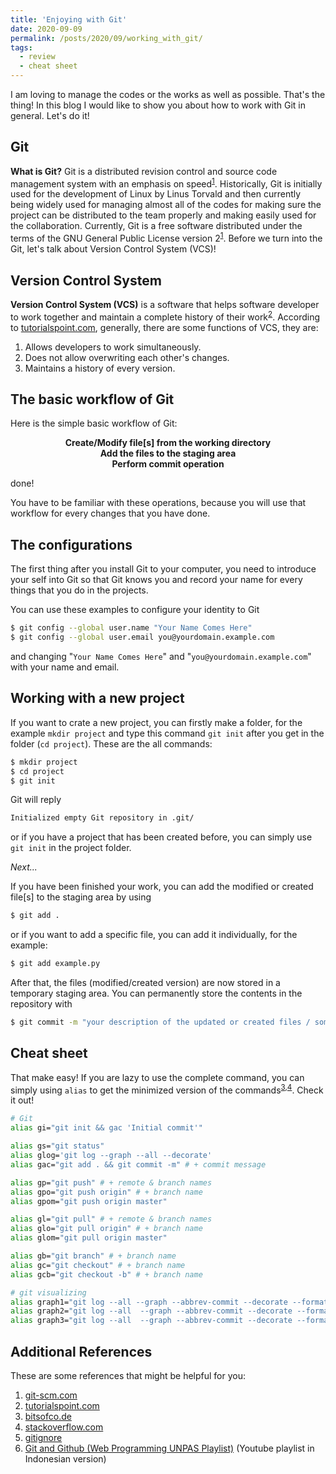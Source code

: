 ```yaml
---
title: 'Enjoying with Git'
date: 2020-09-09
permalink: /posts/2020/09/working_with_git/
tags:
  - review
  - cheat sheet
---
```


I am loving to manage the codes or the works as well as possible. That's the thing! In this blog I would like to show you about how to work with Git in general. Let's do it!

Git
------

**What is Git?** Git is a distributed revision control and source code management system with an emphasis on speed<sup>[1](https://www.tutorialspoint.com/git/index.htm)</sup>. Historically, Git is initially used for the development of Linux by Linus Torvald and then currently being widely used for managing almost all of the codes for making sure the project can be distributed to the team properly and making easily used for the collaboration. Currently, Git is a free software distributed under the terms of the GNU General Public License version 2<sup>[1](https://www.tutorialspoint.com/git/index.htm)</sup>.  Before we turn into the Git, let's talk about Version Control System (VCS)!



## Version Control System

**Version Control System (VCS)** is a software that helps software developer to work together and maintain a complete history of their work<sup>[2](https://www.tutorialspoint.com/git/git_basic_concepts.htm)</sup>. According to [tutorialspoint.com](https://www.tutorialspoint.com/git/git_basic_concepts.htm), generally, there are some functions of VCS, they are:

1. Allows developers to work simultaneously.
2. Does not allow overwriting each other's changes.
3. Maintains a history of every version.



## The basic workflow of Git

Here is the simple basic workflow of Git:

<center><b>Create/Modify file[s] from the working directory</b></center>

<center><b>Add the files to the staging area</b></center>

<center><b>Perform commit operation</b></center>

done!

You have to be familiar with these operations, because you will use that workflow for every changes that you have done. 



## The configurations

The first thing after you install Git to your computer, you need to introduce your self into Git so that Git knows you and record your name for every things that you do in the projects.

You can use these examples to configure your identity to Git

```bash
$ git config --global user.name "Your Name Comes Here"
$ git config --global user.email you@yourdomain.example.com
```

and changing "`Your Name Comes Here`" and "`you@yourdomain.example.com`" with your name and email.

## Working with a new project

If you want to crate a new project, you can firstly make a folder, for the example `mkdir project` and type this command `git init` after you get in the folder (`cd project`). These are the all commands:

```bash
$ mkdir project
$ cd project
$ git init
```

Git will reply

```bash
Initialized empty Git repository in .git/
```

or if you have a project that has been created before, you can simply use `git init` in the project folder.

*Next...*

If you have been finished your work, you can add the modified or created file[s] to the staging area by using

```bash
$ git add .
```

or if you want to add a specific file, you can add it individually, for the example:

```bash
$ git add example.py
```

After that, the files (modified/created version) are now stored in a temporary staging area. You can permanently store the contents in the repository with

```bash
$ git commit -m "your description of the updated or created files / somethings that you want to remember for each commit"
```

## Cheat sheet

That make easy! If you are lazy to use the complete command, you can simply using `alias` to get the minimized version of the commands<sup>[3](https://bitsofco.de/git-aliases-for-lazy-developers/),[4](https://stackoverflow.com/questions/1838873/visualizing-branch-topology-in-git/11594406)</sup>. Check it out!

```bash
# Git
alias gi="git init && gac 'Initial commit'"

alias gs="git status"
alias glog='git log --graph --all --decorate'
alias gac="git add . && git commit -m" # + commit message

alias gp="git push" # + remote & branch names
alias gpo="git push origin" # + branch name
alias gpom="git push origin master"

alias gl="git pull" # + remote & branch names
alias glo="git pull origin" # + branch name
alias glom="git pull origin master"

alias gb="git branch" # + branch name
alias gc="git checkout" # + branch name
alias gcb="git checkout -b" # + branch name

# git visualizing
alias graph1="git log --all --graph --abbrev-commit --decorate --format=format:'%C(bold blue)%h%C(reset) - %C(bold green)(%ar)%C(reset) %C(white)%s%C(reset) %C(dim white)- %an%C(reset)%C(auto)%d%C(reset)'"
alias graph2="git log --all  --graph --abbrev-commit --decorate --format=format:'%C(bold blue)%h%C(reset) - %C(bold cyan)%aD%C(reset) %C(bold green)(%ar)%C(reset)%C(auto)%d%C(reset)%n''          %C(white)%s%C(reset) %C(dim white)- %an%C(reset)'"
alias graph3="git log --all  --graph --abbrev-commit --decorate --format=format:'%C(bold blue)%h%C(reset) - %C(bold cyan)%aD%C(reset) %C(bold green)(%ar)%C(reset) %C(bold cyan)(committed: %cD)%C(reset) %C(auto)%d%C(reset)%n''          %C(white)%s%C(reset)%n''          %C(dim white)- %an <%ae> %C(reset) %C(dim white)(committer: %cn <%ce>)%C(reset)'"
```

## Additional References

These are some references that might be helpful for you:

1. [git-scm.com](https://git-scm.com/docs/gittutorial)
2. [tutorialspoint.com](https://www.tutorialspoint.com/git/git_basic_concepts.htm)
3. [bitsofco.de](https://bitsofco.de/git-aliases-for-lazy-developers/)
4. [stackoverflow.com](https://stackoverflow.com/questions/1838873/visualizing-branch-topology-in-git/11594406)
5. [gitignore](https://www.toptal.com/developers/gitignore)
6. [Git and Github (Web Programming UNPAS Playlist)](https://www.youtube.com/watch?v=lTMZxWMjXQU&list=PLFIM0718LjIVknj6sgsSceMqlq242-jNf) (Youtube playlist in Indonesian version)

